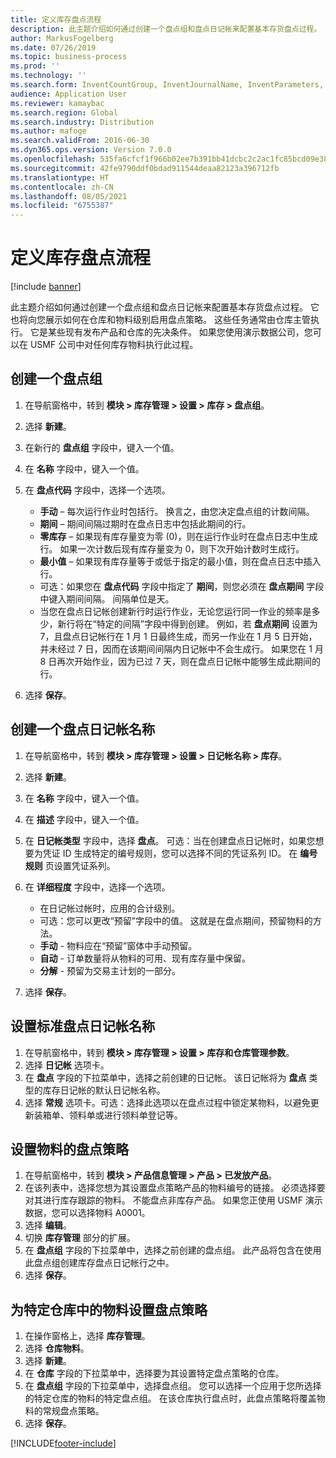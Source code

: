 ```yaml
---
title: 定义库存盘点流程
description: 此主题介绍如何通过创建一个盘点组和盘点日记帐来配置基本存货盘点过程。
author: MarkusFogelberg
ms.date: 07/26/2019
ms.topic: business-process
ms.prod: ''
ms.technology: ''
ms.search.form: InventCountGroup, InventJournalName, InventParameters, EcoResProductDetailsExtended, InventItemLocation, InventLocationIdLookup
audience: Application User
ms.reviewer: kamaybac
ms.search.region: Global
ms.search.industry: Distribution
ms.author: mafoge
ms.search.validFrom: 2016-06-30
ms.dyn365.ops.version: Version 7.0.0
ms.openlocfilehash: 535fa6cfcf1f966b02ee7b391bb41dcbc2c2ac1fc85bcd09e3811fc027621cc4
ms.sourcegitcommit: 42fe9790ddf0bdad911544deaa82123a396712fb
ms.translationtype: HT
ms.contentlocale: zh-CN
ms.lasthandoff: 08/05/2021
ms.locfileid: "6755387"
---
```

# <a name="define-inventory-counting-processes"></a>定义库存盘点流程

[!include [banner](../../includes/banner.md)]

此主题介绍如何通过创建一个盘点组和盘点日记帐来配置基本存货盘点过程。 它也将向您展示如何在仓库和物料级别启用盘点策略。 这些任务通常由仓库主管执行。 它是某些现有发布产品和仓库的先决条件。 如果您使用演示数据公司，您可以在 USMF 公司中对任何库存物料执行此过程。


## <a name="create-a-counting-group"></a>创建一个盘点组
1. 在导航窗格中，转到 **模块 > 库存管理 > 设置 > 库存 > 盘点组**。
2. 选择 **新建**。
3. 在新行的 **盘点组** 字段中，键入一个值。
4. 在 **名称** 字段中，键入一个值。
5. 在 **盘点代码** 字段中，选择一个选项。

    - **手动** – 每次运行作业时包括行。 换言之，由您决定盘点组的计数间隔。  
    - **期间** – 期间间隔过期时在盘点日志中包括此期间的行。  
    - **零库存** – 如果现有库存量变为零 (0)，则在运行作业时在盘点日志中生成行。 如果一次计数后现有库存量变为 0，则下次开始计数时生成行。  
    - **最小值** – 如果现有库存量等于或低于指定的最小值，则在盘点日志中插入行。  
    - 可选：如果您在 **盘点代码** 字段中指定了 **期间**，则您必须在 **盘点期间** 字段中键入期间间隔。 间隔单位是天。  
    - 当您在盘点日记帐创建新行时运行作业，无论您运行同一作业的频率是多少，新行将在“特定的间隔”字段中得到创建。 例如，若 **盘点期间** 设置为 7，且盘点日记帐行在 1 月 1 日最终生成，而另一作业在 1 月 5 日开始，并未经过 7 日，因而在该期间间隔内日记帐中不会生成行。 如果您在 1 月 8 日再次开始作业，因为已过 7 天，则在盘点日记帐中能够生成此期间的行。  

6. 选择 **保存**。

## <a name="create-a-counting-journal-name"></a>创建一个盘点日记帐名称
1. 在导航窗格中，转到 **模块 > 库存管理 > 设置 > 日记帐名称 > 库存**。
2. 选择 **新建**。
3. 在 **名称** 字段中，键入一个值。
4. 在 **描述** 字段中，键入一个值。
5. 在 **日记帐类型** 字段中，选择 **盘点**。 可选：当在创建盘点日记帐时，如果您想要为凭证 ID 生成特定的编号规则，您可以选择不同的凭证系列 ID。 在 **编号规则** 页设置凭证系列。  
6. 在 **详细程度** 字段中，选择一个选项。  

    - 在日记帐过帐时，应用的合计级别。  
    - 可选：您可以更改“预留”字段中的值。 这就是在盘点期间，预留物料的方法。   
    - **手动** - 物料应在“预留”窗体中手动预留。  
    - **自动** - 订单数量将从物料的可用、现有库存量中保留。   
    - **分解** - 预留为交易主计划的一部分。  

7. 选择 **保存**。

## <a name="set-standard-counting-journal-name"></a>设置标准盘点日记帐名称
1. 在导航窗格中，转到 **模块 > 库存管理 > 设置 > 库存和仓库管理参数**。
2. 选择 **日记帐** 选项卡。
3. 在 **盘点** 字段的下拉菜单中，选择之前创建的日记帐。 该日记帐将为 **盘点** 类型的库存日记帐的默认日记帐名称。  
4. 选择 **常规** 选项卡。可选：选择此选项以在盘点过程中锁定某物料，以避免更新装箱单、领料单或进行领料单登记等。  

## <a name="set-the-counting-policy-for-an-item"></a>设置物料的盘点策略
1. 在导航窗格中，转到 **模块 > 产品信息管理 > 产品 > 已发放产品**。
2. 在该列表中，选择您想为其设置盘点策略产品的物料编号的链接。 必须选择要对其进行库存跟踪的物料。 不能盘点非库存产品。 如果您正使用 USMF 演示数据，您可以选择物料 A0001。  
3. 选择 **编辑**。
4. 切换 **库存管理** 部分的扩展。
5. 在 **盘点组** 字段的下拉菜单中，选择之前创建的盘点组。 此产品将包含在使用此盘点组创建库存盘点日记帐行之中。  
6. 选择 **保存**。

## <a name="set-the-counting-policy-for-an-item-in-a-specific-warehouse"></a>为特定仓库中的物料设置盘点策略
1. 在操作窗格上，选择 **库存管理**。
2. 选择 **仓库物料**。
3. 选择 **新建**。
4. 在 **仓库** 字段的下拉菜单中，选择要为其设置特定盘点策略的仓库。
5. 在 **盘点组** 字段的下拉菜单中，选择盘点组。 您可以选择一个应用于您所选择的特定仓库的物料的特定盘点组。 在该仓库执行盘点时，此盘点策略将覆盖物料的常规盘点策略。  
6. 选择 **保存**。



[!INCLUDE[footer-include](../../../includes/footer-banner.md)]